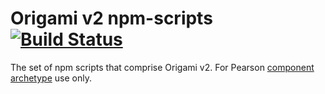 # Origami v2 npm-scripts [![Build Status](https://travis-ci.org/Pearson-Higher-Ed/npm-scripts.svg?branch=master)](https://travis-ci.org/Pearson-Higher-Ed/npm-scripts)

The set of npm scripts that comprise Origami v2. For Pearson [component archetype](https://github.com/Pearson-Higher-Ed/component-archetype) use only.
